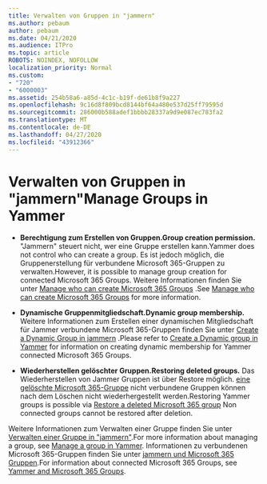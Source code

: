 ```yaml
---
title: Verwalten von Gruppen in "jammern"
ms.author: pebaum
author: pebaum
ms.date: 04/21/2020
ms.audience: ITPro
ms.topic: article
ROBOTS: NOINDEX, NOFOLLOW
localization_priority: Normal
ms.custom:
- "720"
- "6000003"
ms.assetid: 254b58a6-a85d-4c1c-b19f-de61b8f9a227
ms.openlocfilehash: 9c16d8f809bcd8144bf64a480e537d25ff79595d
ms.sourcegitcommit: 286000b588adef1bbbb28337a9d9e087ec783fa2
ms.translationtype: MT
ms.contentlocale: de-DE
ms.lasthandoff: 04/27/2020
ms.locfileid: "43912366"
---
```

# <a name="manage-groups-in-yammer"></a><span data-ttu-id="41a65-102">Verwalten von Gruppen in "jammern"</span><span class="sxs-lookup"><span data-stu-id="41a65-102">Manage Groups in Yammer</span></span>

- <span data-ttu-id="41a65-103">**Berechtigung zum Erstellen von Gruppen.**</span><span class="sxs-lookup"><span data-stu-id="41a65-103">**Group creation permission.**</span></span> <span data-ttu-id="41a65-104">"Jammern" steuert nicht, wer eine Gruppe erstellen kann.</span><span class="sxs-lookup"><span data-stu-id="41a65-104">Yammer does not control who can create a group.</span></span> <span data-ttu-id="41a65-105">Es ist jedoch möglich, die Gruppenerstellung für verbundene Microsoft 365-Gruppen zu verwalten.</span><span class="sxs-lookup"><span data-stu-id="41a65-105">However, it is possible to manage group creation for connected Microsoft 365 Groups.</span></span> <span data-ttu-id="41a65-106">Weitere Informationen finden Sie unter [Manage who can create Microsoft 365 Groups](https://docs.microsoft.com/office365/admin/create-groups/manage-creation-of-groups) .</span><span class="sxs-lookup"><span data-stu-id="41a65-106">See [Manage who can create Microsoft 365 Groups](https://docs.microsoft.com/office365/admin/create-groups/manage-creation-of-groups) for more information.</span></span>

- <span data-ttu-id="41a65-107">**Dynamische Gruppenmitgliedschaft.**</span><span class="sxs-lookup"><span data-stu-id="41a65-107">**Dynamic group membership.**</span></span> <span data-ttu-id="41a65-108">Weitere Informationen zum Erstellen einer dynamischen Mitgliedschaft für Jammer verbundene Microsoft 365-Gruppen finden Sie unter [Create a Dynamic Group in jammern](https://docs.microsoft.com/yammer/manage-yammer-groups/create-a-dynamic-group) .</span><span class="sxs-lookup"><span data-stu-id="41a65-108">Please refer to [Create a Dynamic group in Yammer](https://docs.microsoft.com/yammer/manage-yammer-groups/create-a-dynamic-group) for information on creating dynamic membership for Yammer connected Microsoft 365 Groups.</span></span>

- <span data-ttu-id="41a65-109">**Wiederherstellen gelöschter Gruppen.**</span><span class="sxs-lookup"><span data-stu-id="41a65-109">**Restoring deleted groups.**</span></span> <span data-ttu-id="41a65-110">Das Wiederherstellen von Jammer Gruppen ist über Restore möglich. [eine gelöschte Microsoft 365-Gruppe](https://docs.microsoft.com/office365/admin/create-groups/restore-deleted-group) nicht verbundene Gruppen können nach dem Löschen nicht wiederhergestellt werden.</span><span class="sxs-lookup"><span data-stu-id="41a65-110">Restoring Yammer groups is possible via [Restore a deleted Microsoft 365 group](https://docs.microsoft.com/office365/admin/create-groups/restore-deleted-group) Non connected groups cannot be restored after deletion.</span></span>

<span data-ttu-id="41a65-111">Weitere Informationen zum Verwalten einer Gruppe finden Sie unter [Verwalten einer Gruppe in "jammern"](https://support.office.com/article/Manage-a-group-in-Yammer-6e05c6d6-5548-4c88-89cd-e6757a514ef2).</span><span class="sxs-lookup"><span data-stu-id="41a65-111">For more information about managing a group, see [Manage a group in Yammer](https://support.office.com/article/Manage-a-group-in-Yammer-6e05c6d6-5548-4c88-89cd-e6757a514ef2).</span></span> <span data-ttu-id="41a65-112">Informationen zu verbundenen Microsoft 365-Gruppen finden Sie unter [jammern und Microsoft 365 Gruppen](https://docs.microsoft.com/yammer/manage-yammer-groups/yammer-and-office-365-groups).</span><span class="sxs-lookup"><span data-stu-id="41a65-112">For information about connected Microsoft 365 Groups, see [Yammer and Microsoft 365 Groups](https://docs.microsoft.com/yammer/manage-yammer-groups/yammer-and-office-365-groups).</span></span>
  